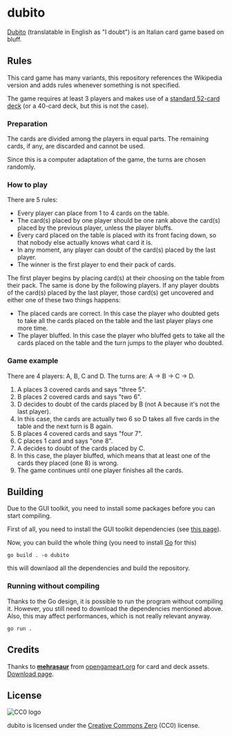 # dubito

[Dubito](https://it.wikipedia.org/wiki/Dubito) (translatable in English as "I doubt") is an Italian card game based on bluff.

## Rules

This card game has many variants, this repository references the Wikipedia version and adds rules whenever something is not specified.

The game requires at least 3 players and makes use of a [standard 52-card deck](https://en.wikipedia.org/wiki/Standard_52-card_deck) (or a 40-card deck, but this is not the case).

### Preparation

The cards are divided among the players in equal parts. The remaining cards, if any, are discarded and cannot be used.

Since this is a computer adaptation of the game, the turns are chosen randomly.

### How to play

There are 5 rules:

- Every player can place from 1 to 4 cards on the table.
- The card(s) placed by one player should be one rank above the card(s) placed by the previous player, unless the player bluffs.
- Every card placed on the table is placed with its front facing down, so that nobody else actually knows what card it is.
- In any moment, any player can doubt of the card(s) placed by the last player.
- The winner is the first player to end their pack of cards.

The first player begins by placing card(s) at their choosing on the table from their pack. The same is done by the following players. If any player doubts of the card(s) placed by the last player, those card(s) get uncovered and either one of these two things happens:

- The placed cards are correct. In this case the player who doubted gets to take all the cards placed on the table and the last player plays one more time.
- The player bluffed. In this case the player who bluffed gets to take all the cards placed on the table and the turn jumps to the player who doubted.

### Game example

There are 4 players: A, B, C and D. The turns are: A -> B -> C -> D.

1. A places 3 covered cards and says "three 5".
2. B places 2 covered cards and says "two 6".
3. D decides to doubt of the cards placed by B (not A because it's not the last player).
4. In this case, the cards are actually two 6 so D takes all five cards in the table and the next turn is B again.
5. B places 4 covered cards and says "four 7".
6. C places 1 card and says "one 8".
7. A decides to doubt of the cards placed by C.
8. In this case, the player bluffed, which means that at least one of the cards they placed (one 8) is wrong.
9. The game continues until one player finishes all the cards.

## Building

Due to the GUI toolkit, you need to install some packages before you can start compiling.

First of all, you need to install the GUI toolkit dependencies (see [this page](https://developer.fyne.io/started/#prerequisites)).

Now, you can build the whole thing (you need to install [Go](https://go.dev/dl/) for this)

```
go build . -o dubito
```

this will downlaod all the dependencies and build the repository.

### Running without compiling

Thanks to the Go design, it is possible to run the program without compiling it. However, you still need to download the dependencies mentioned above. Also, this may affect performances, which is not really relevant anyway.

```
go run .
```

## Credits

Thanks to [**mehrasaur**](https://opengameart.org/users/mehrasaur) from [opengameart.org](https://opengameart.org) for card and deck assets. [Download page](https://opengameart.org/content/playing-card-assets-52-cards-deck-chips).

## License

![CC0 logo](https://mirrors.creativecommons.org/presskit/buttons/88x31/svg/cc-zero.svg)

dubito is licensed under the [Creative Commons Zero](https://en.wikipedia.org/wiki/Creative_Commons_license#Zero_/_public_domain) (CC0) license.
